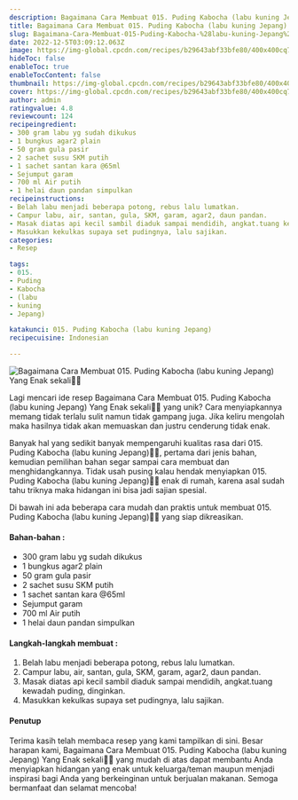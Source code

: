 ```yaml
---
description: Bagaimana Cara Membuat 015. Puding Kabocha (labu kuning Jepang) Yang Enak sekali"
title: Bagaimana Cara Membuat 015. Puding Kabocha (labu kuning Jepang) Yang Enak sekali
slug: Bagaimana-Cara-Membuat-015-Puding-Kabocha-%28labu-kuning-Jepang%29-Yang-Enak-sekali
date: 2022-12-5T03:09:12.063Z
image: https://img-global.cpcdn.com/recipes/b29643abf33bfe80/400x400cq70/photo.jpg
hideToc: false
enableToc: true
enableTocContent: false
thumbnail: https://img-global.cpcdn.com/recipes/b29643abf33bfe80/400x400cq70/photo.jpg
cover: https://img-global.cpcdn.com/recipes/b29643abf33bfe80/400x400cq70/photo.jpg
author: admin
ratingvalue: 4.8
reviewcount: 124
recipeingredient:
- 300 gram labu yg sudah dikukus
- 1 bungkus agar2 plain
- 50 gram gula pasir
- 2 sachet susu SKM putih
- 1 sachet santan kara @65ml
- Sejumput garam
- 700 ml Air putih
- 1 helai daun pandan simpulkan
recipeinstructions:
- Belah labu menjadi beberapa potong, rebus lalu lumatkan.
- Campur labu, air, santan, gula, SKM, garam, agar2, daun pandan.
- Masak diatas api kecil sambil diaduk sampai mendidih, angkat.tuang kewadah puding, dinginkan.
- Masukkan kekulkas supaya set pudingnya, lalu sajikan.
categories:
- Resep

tags:
- 015.
- Puding
- Kabocha
- (labu
- kuning
- Jepang)

katakunci: 015. Puding Kabocha (labu kuning Jepang)
recipecuisine: Indonesian

---
```


![Bagaimana Cara Membuat 015. Puding Kabocha (labu kuning Jepang) Yang Enak sekali👩‍🍳](https://img-global.cpcdn.com/recipes/b29643abf33bfe80/400x400cq70/photo.jpg)

Lagi mencari ide resep Bagaimana Cara Membuat 015. Puding Kabocha (labu kuning Jepang) Yang Enak sekali👩‍🍳 yang unik? Cara menyiapkannya memang tidak terlalu sulit namun tidak gampang juga. Jika keliru mengolah maka hasilnya tidak akan memuaskan dan justru cenderung tidak enak.

Banyak hal yang sedikit banyak mempengaruhi kualitas rasa dari 015. Puding Kabocha (labu kuning Jepang)👩‍🍳, pertama dari jenis bahan, kemudian pemilihan bahan segar sampai cara membuat dan menghidangkannya. Tidak usah pusing kalau hendak menyiapkan 015. Puding Kabocha (labu kuning Jepang)👩‍🍳 enak di rumah, karena asal sudah tahu triknya maka hidangan ini bisa jadi sajian spesial.

Di bawah ini ada beberapa cara mudah dan praktis untuk membuat 015. Puding Kabocha (labu kuning Jepang)👩‍🍳 yang siap dikreasikan.

<!--inarticleads1-->

#### Bahan-bahan :

- 300 gram labu yg sudah dikukus
- 1 bungkus agar2 plain
- 50 gram gula pasir
- 2 sachet susu SKM putih
- 1 sachet santan kara @65ml
- Sejumput garam
- 700 ml Air putih
- 1 helai daun pandan simpulkan

<!--inarticleads2-->

#### Langkah-langkah membuat :

1. Belah labu menjadi beberapa potong, rebus lalu lumatkan.
1. Campur labu, air, santan, gula, SKM, garam, agar2, daun pandan.
1. Masak diatas api kecil sambil diaduk sampai mendidih, angkat.tuang kewadah puding, dinginkan.
1. Masukkan kekulkas supaya set pudingnya, lalu sajikan.

#### Penutup

Terima kasih telah membaca resep yang kami tampilkan di sini. Besar harapan kami, Bagaimana Cara Membuat 015. Puding Kabocha (labu kuning Jepang) Yang Enak sekali👩‍🍳 yang mudah di atas dapat membantu Anda menyiapkan hidangan yang enak untuk keluarga/teman maupun menjadi inspirasi bagi Anda yang berkeinginan untuk berjualan makanan. Semoga bermanfaat dan selamat mencoba!